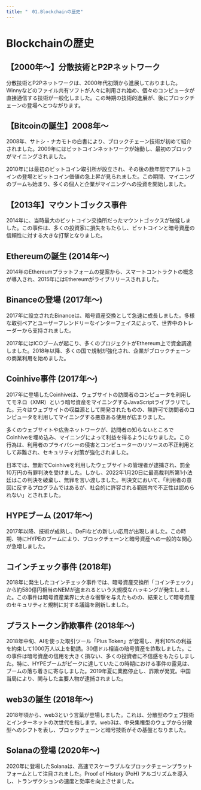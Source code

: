 ```yaml
---
title: "　01.Blockchainの歴史"
---
```

# Blockchainの歴史

## 【2000年〜】分散技術とP2Pネットワーク

分散技術とP2Pネットワークは、2000年代初頭から進展しておりました。Winnyなどのファイル共有ソフトが人々に利用され始め、個々のコンピュータが直接通信する技術が一般化しました。この時期の技術的進展が、後にブロックチェーンの登場へとつながります。

## 【Bitcoinの誕生】2008年〜

2008年、サトシ・ナカモトの白書により、ブロックチェーン技術が初めて紹介されました。2009年にはビットコインネットワークが始動し、最初のブロックがマイニングされました。

2010年には最初のビットコイン取引所が設立され、その後の数年間でアルトコインの登場とビットコイン価値の急上昇が見られました。この期間、マイニングのブームも始まり、多くの個人と企業がマイニングへの投資を開始しました。

## 【2013年】マウントゴックス事件

2014年に、当時最大のビットコイン交換所だったマウントゴックスが破綻しました。この事件は、多くの投資家に損失をもたらし、ビットコインと暗号資産の信頼性に対する大きな打撃となりました。

## Ethereumの誕生 (2014年〜)

2014年のEthereumプラットフォームの提案から、スマートコントラクトの概念が導入され、2015年にはEthereumがライブリリースされました。

## Binanceの登場 (2017年〜)

2017年に設立されたBinanceは、暗号資産交換として急速に成長しました。多様な取引ペアとユーザーフレンドリーなインターフェイスによって、世界中のトレーダーから支持されました。

2017年にはICOブームが起こり、多くのプロジェクトがEthereum上で資金調達しました。2018年以降、多くの国で規制が強化され、企業がブロックチェーンの商業利用を始めました。

## Coinhive事件 (2017年〜)

2017年に登場したCoinhiveは、ウェブサイトの訪問者のコンピュータを利用してモネロ（XMR）という暗号資産をマイニングするJavaScriptライブラリでした。元々はウェブサイトの収益源として開発されたものの、無許可で訪問者のコンピュータを利用してマイニングする悪意ある使用が広まりました。

多くのウェブサイトや広告ネットワークが、訪問者の知らないところでCoinhiveを埋め込み、マイニングによって利益を得るようになりました。この行為は、利用者のプライバシーの侵害とコンピューターのリソースの不正利用として非難され、セキュリティ対策が強化されました。

日本では、無断でCoinhiveを利用したウェブサイトの管理者が逮捕され、罰金10万円の有罪判決を受けました。しかし、2022年1月20日に最高裁判所第1小法廷はこの判決を破棄し、無罪を言い渡しました。判決文において、「利用者の意図に反するプログラムではあるが、社会的に許容される範囲内で不正性は認められない」とされました。

## HYPEブーム (2017年〜)

2017年以降、技術が成熟し、DeFiなどの新しい応用が出現しました。この時期、特にHYPEのブームにより、ブロックチェーンと暗号資産への一般的な関心が急増しました。

## コインチェック事件 (2018年)

2018年に発生したコインチェック事件では、暗号資産交換所「コインチェック」から約580億円相当のNEMが盗まれるという大規模なハッキングが発生しました。この事件は暗号資産業界に大きな衝撃を与えたものの、結果として暗号資産のセキュリティと規制に対する議論を刷新しました。

## プラストークン詐欺事件 (2018年〜)

2018年中旬、AIを使った取引ツール「Plus Token」が登場し、月利10%の利益を約束して1000万人以上を勧誘。30億ドル相当の暗号資産を詐取しました。この事件は暗号資産の信用を大きく損ない、多くの投資者に不信感をもたらしました。特に、HYPEブームがピークに達していたこの時期における事件の露見は、ブームの落ち着きに寄与しました。2019年夏に業務停止し、詐欺が発覚。中国当局により、関与した主要人物が逮捕されました。

## web3の誕生 (2018年〜)

2018年頃から、web3という言葉が登場しました。これは、分散型のウェブ技術とインターネットの次世代を指します。web3は、中央集権型のウェブから分散型へのシフトを表し、ブロックチェーンと暗号技術がその基盤となりました。

## Solanaの登場 (2020年〜)

2020年に登場したSolanaは、高速でスケーラブルなブロックチェーンプラットフォームとして注目されました。Proof of History (PoH) アルゴリズムを導入し、トランザクションの速度と効率を向上させました。
